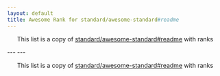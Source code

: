 ```yaml
---
layout: default
title: Awesome Rank for standard/awesome-standard#readme
---
```


<p align="center">
	This list is a copy of <a href="https://github.com/standard/awesome-standard#readme">standard/awesome-standard#readme</a> with ranks
</p>
---
---
<p align="center">
	This list is a copy of <a href="https://github.com/standard/awesome-standard#readme">standard/awesome-standard#readme</a> with ranks
</p>
